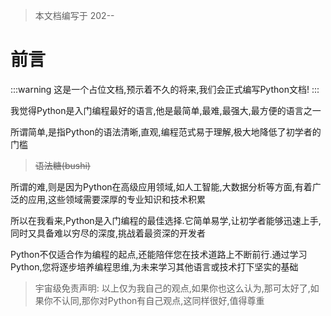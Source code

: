 > 本文档编写于 202--

# 前言

:::warning
这是一个占位文档,预示着不久的将来,我们会正式编写Python文档!
:::

我觉得Python是入门编程最好的语言,他是最简单,最难,最强大,最方便的语言之一

所谓简单,是指Python的语法清晰,直观,编程范式易于理解,极大地降低了初学者的门槛

> ~~语法糖(bushi)~~

所谓的难,则是因为Python在高级应用领域,如人工智能,大数据分析等方面,有着广泛的应用,这些领域需要深厚的专业知识和技术积累

所以在我看来,Python是入门编程的最佳选择.它简单易学,让初学者能够迅速上手,同时又具备难以穷尽的深度,挑战着最资深的开发者

Python不仅适合作为编程的起点,还能陪伴您在技术道路上不断前行.通过学习Python,您将逐步培养编程思维,为未来学习其他语言或技术打下坚实的基础

> 宇宙级免责声明: 以上仅为我自己的观点,如果你也这么认为,那可太好了,如果你不认同,那你对Python有自己观点,这同样很好,值得尊重
